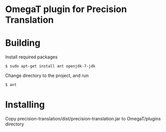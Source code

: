 OmegaT plugin for Precision Translation
=======================================

# Building #

Install required packages

    $ sudo apt-get install ant openjdk-7-jdk

Change directory to the project, and run

    $ ant

# Installing #

Copy precision-translation/dist/precision-translation.jar to OmegaT/plugins directory